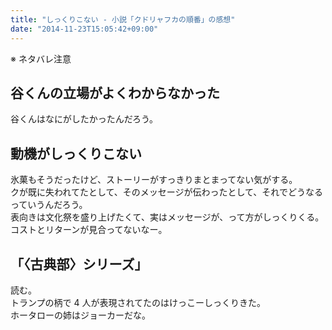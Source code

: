 ```yaml
---
title: "しっくりこない - 小説「クドリャフカの順番」の感想"
date: "2014-11-23T15:05:42+09:00"
---
```


※ ネタバレ注意

## 谷くんの立場がよくわからなかった

谷くんはなにがしたかったんだろう。

## 動機がしっくりこない

氷菓もそうだったけど、ストーリーがすっきりまとまってない気がする。  
クが既に失われてたとして、そのメッセージが伝わったとして、それでどうなるっていうんだろう。  
表向きは文化祭を盛り上げたくて、実はメッセージが、って方がしっくりくる。  
コストとリターンが見合ってないなー。

## 「〈古典部〉シリーズ」

読む。  
トランプの柄で 4 人が表現されてたのはけっこーしっくりきた。  
ホータローの姉はジョーカーだな。
